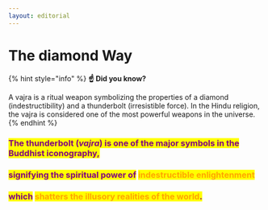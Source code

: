```yaml
---
layout: editorial
---
```


# The diamond Way



{% hint style="info" %}
**☝️ Did you know?**&#x20;

A vajra is a ritual weapon symbolizing the properties of a diamond (indestructibility) and a thunderbolt (irresistible force). In the Hindu religion, the vajra is considered one of the most powerful weapons in the universe.
{% endhint %}

### <mark style="color:purple;">The thunderbolt (</mark>_<mark style="color:purple;">vajra</mark>_<mark style="color:purple;">) is one of the major symbols in the Buddhist iconography,</mark>

### &#x20;<mark style="color:purple;">signifying the spiritual power of</mark> <mark style="color:orange;">indestructible enlightenment</mark>&#x20;

### <mark style="color:purple;">which</mark> <mark style="color:orange;">shatters the illusory realities of the world</mark><mark style="color:purple;">.</mark>

